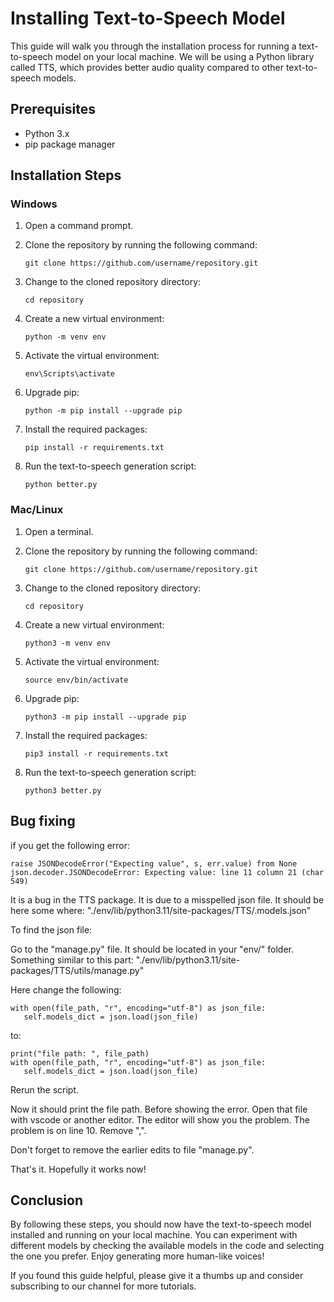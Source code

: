 # Installing Text-to-Speech Model

This guide will walk you through the installation process for running a text-to-speech model on your local machine. We will be using a Python library called TTS, which provides better audio quality compared to other text-to-speech models.

## Prerequisites

- Python 3.x
- pip package manager

## Installation Steps

### Windows

1. Open a command prompt.

2. Clone the repository by running the following command:
   ```
   git clone https://github.com/username/repository.git
   ```

3. Change to the cloned repository directory:
   ```
   cd repository
   ```

4. Create a new virtual environment:
   ```
   python -m venv env
   ```

5. Activate the virtual environment:
   ```
   env\Scripts\activate
   ```

6. Upgrade pip:
   ```
   python -m pip install --upgrade pip
   ```

7. Install the required packages:
   ```
   pip install -r requirements.txt
   ```

8. Run the text-to-speech generation script:
   ```
   python better.py
   ```

### Mac/Linux

1. Open a terminal.

2. Clone the repository by running the following command:
   ```
   git clone https://github.com/username/repository.git
   ```

3. Change to the cloned repository directory:
   ```
   cd repository
   ```

4. Create a new virtual environment:
   ```
   python3 -m venv env
   ```

5. Activate the virtual environment:
   ```
   source env/bin/activate
   ```

6. Upgrade pip:
   ```
   python3 -m pip install --upgrade pip
   ```

7. Install the required packages:
   ```
   pip3 install -r requirements.txt
   ```

8. Run the text-to-speech generation script:
   ```
   python3 better.py
   ```

## Bug fixing

if you get the following error:

```
raise JSONDecodeError("Expecting value", s, err.value) from None
json.decoder.JSONDecodeError: Expecting value: line 11 column 21 (char 549)
```

It is a bug in the TTS package. It is due to a misspelled json file. 
It should be here some where: "./env/lib/python3.11/site-packages/TTS/.models.json"

To find the json file:

Go to the "manage.py" file. It should be located in your "env/" folder.
Something similar to this part: "./env/lib/python3.11/site-packages/TTS/utils/manage.py"

Here change the following:
```
with open(file_path, "r", encoding="utf-8") as json_file:
   self.models_dict = json.load(json_file)
```
to:

```
print("file path: ", file_path)
with open(file_path, "r", encoding="utf-8") as json_file:
   self.models_dict = json.load(json_file)
```

Rerun the script.

Now it should print the file path. Before showing the error. Open that file with vscode or another editor. The editor will show you the problem. The problem is on line 10. Remove ",".

Don't forget to remove the earlier edits to file "manage.py".

That's it. Hopefully it works now!


## Conclusion

By following these steps, you should now have the text-to-speech model installed and running on your local machine. You can experiment with different models by checking the available models in the code and selecting the one you prefer. Enjoy generating more human-like voices!

If you found this guide helpful, please give it a thumbs up and consider subscribing to our channel for more tutorials.
